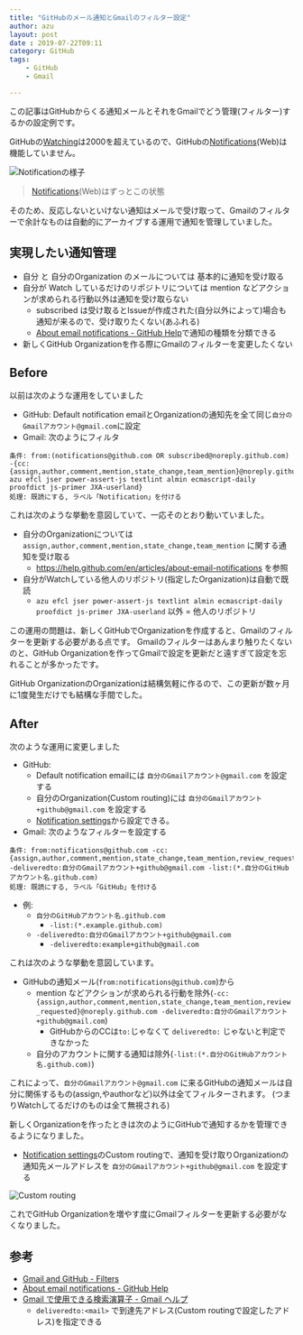 ```yaml
---
title: "GitHubのメール通知とGmailのフィルター設定"
author: azu
layout: post
date : 2019-07-22T09:11
category: GitHub
tags:
    - GitHub
    - Gmail

---
```


この記事はGitHubからくる通知メールとそれをGmailでどう管理(フィルター)するかの設定例です。

GitHubの[Watching](https://github.com/watching)は2000を超えているので、GitHubの[Notifications](https://github.com/notifications)(Web)は機能していません。

![Notificationの様子](https://efcl.info/wp-content/uploads/2019/07/22-1563755984.png)

> [Notifications](https://github.com/notifications)(Web)はずっとこの状態

そのため、反応しないといけない通知はメールで受け取って、Gmailのフィルターで余計なものは自動的にアーカイブする運用で通知を管理していました。

## 実現したい通知管理

- 自分 と 自分のOrganization のメールについては 基本的に通知を受け取る
- 自分が Watch しているだけのリポジトリについては mention などアクションが求められる行動以外は通知を受け取らない
    - subscribed は受け取るとIssueが作成された(自分以外によって)場合も通知が来るので、受け取りたくない(あふれる)
    - [About email notifications - GitHub Help](https://help.github.com/en/articles/about-email-notifications)で通知の種類を分類できる
- 新しくGitHub Organizationを作る際にGmailのフィルターを変更したくない

## Before

以前は次のような運用をしていました

- GitHub: Default notification emailとOrganizationの通知先を全て同じ`自分のGmailアカウント@gmail.com`に設定
- Gmail: 次のようにフィルタ

```
条件: from:(notifications@github.com OR subscribed@noreply.github.com) -{cc:{assign,author,comment,mention,state_change,team_mention}@noreply.github.com azu efcl jser power-assert-js textlint almin ecmascript-daily proofdict js-primer JXA-userland}
処理: 既読にする, ラベル「Notification」を付ける
```

これは次のような挙動を意図していて、一応そのとおり動いていました。

- 自分のOrganizationについては `assign,author,comment,mention,state_change,team_mention` に関する通知を受け取る
    - <https://help.github.com/en/articles/about-email-notifications> を参照
- 自分がWatchしている他人のリポジトリ(指定したOrganization)は自動で既読
    - `azu efcl jser power-assert-js textlint almin ecmascript-daily proofdict js-primer JXA-userland` 以外 = 他人のリポジトリ

この運用の問題は、新しくGitHubでOrganizationを作成すると、Gmailのフィルターを更新する必要がある点です。
Gmailのフィルターはあんまり触りたくないのと、GitHub Organizationを作ってGmailで設定を更新だと遠すぎて設定を忘れることが多かったです。

GitHub OrganizationのOrganizationは結構気軽に作るので、この更新が数ヶ月に1度発生だけでも結構な手間でした。

## After

次のような運用に変更しました

- GitHub: 
    - Default notification emailには `自分のGmailアカウント@gmail.com` を設定する
    - 自分のOrganization(Custom routing)には `自分のGmailアカウント+github@gmail.com` を設定する
    - [Notification settings](https://github.com/settings/notifications)から設定できる。
- Gmail: 次のようなフィルターを設定する

```
条件: from:notifications@github.com -cc:{assign,author,comment,mention,state_change,team_mention,review_requested}@noreply.github.com -deliveredto:自分のGmailアカウント+github@gmail.com -list:(*.自分のGitHubアカウント名.github.com)
処理: 既読にする, ラベル「GitHub」を付ける
```

- 例: 
    - `自分のGitHubアカウント名.github.com`
        - `-list:(*.example.github.com)`
    - `-deliveredto:自分のGmailアカウント+github@gmail.com`
        - `-deliveredto:example+github@gmail.com`

これは次のような挙動を意図しています。

- GitHubの通知メール(`from:notifications@github.com`)から
    - mention などアクションが求められる行動を除外(`-cc:{assign,author,comment,mention,state_change,team_mention,review_requested}@noreply.github.com -deliveredto:自分のGmailアカウント+github@gmail.com`)
        - GitHubからのCCは`to:`じゃなくて `deliveredto:` じゃないと判定できなかった
    - 自分のアカウントに関する通知は除外(`-list:(*.自分のGitHubアカウント名.github.com)`)

これによって、`自分のGmailアカウント@gmail.com` に来るGitHubの通知メールは自分に関係するもの(assign,やauthorなど)以外は全てフィルターされます。
(つまりWatchしてるだけのものは全て無視される)

新しくOrganizationを作ったときは次のようにGitHubで通知するかを管理できるようになりました。

- [Notification settings](https://github.com/settings/notifications)のCustom routingで、通知を受け取りOrganizationの通知先メールアドレスを  `自分のGmailアカウント+github@gmail.com` を設定する

![Custom routing](https://efcl.info/wp-content/uploads/2019/07/22-1563762860.png)

これでGitHub Organizationを増やす度にGmailフィルターを更新する必要がなくなりました。

## 参考

- [Gmail and GitHub - Filters](https://gist.github.com/ldez/bd6e6401ad0855e6c0de6da19a8c50b5)
- [About email notifications - GitHub Help](https://help.github.com/en/articles/about-email-notifications)
- [Gmail で使用できる検索演算子 - Gmail ヘルプ](https://support.google.com/mail/answer/7190)
	- `deliveredto:<mail>` で到達先アドレス(Custom routingで設定したアドレス)を指定できる
